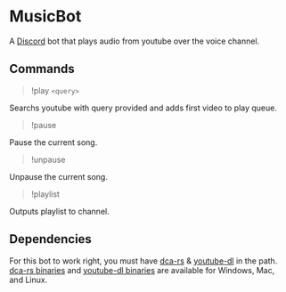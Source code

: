 # MusicBot

A [Discord] bot that plays audio from youtube over the voice channel.

[Discord]: https://discordapp.com/

## Commands

> !play `<query>`

Searchs youtube with query provided and adds first video to play queue.

> !pause

Pause the current song.

> !unpause

Unpause the current song.

> !playlist

Outputs playlist to channel.

## Dependencies

For this bot to work right, you must have [dca-rs] & [youtube-dl] in the path.
[dca-rs binaries] and [youtube-dl binaries] are available for Windows, Mac,
and Linux.

[dca-rs]: https://github.com/nstafie/dca-rs
[youtube-dl]: https://rg3.github.io/youtube-dl/
[dca-rs binaries]: https://github.com/nstafie/dca-rs/releases
[youtube-dl binaries]: https://rg3.github.io/youtube-dl/download.html
